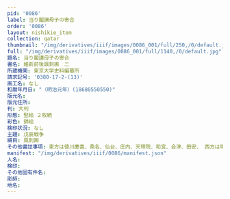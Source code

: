 ```yaml
---
pid: '0086'
label: 当り鬮講母子の寄合
order: '0086'
layout: nishikie_item
collection: qatar
thumbnail: "/img/derivatives/iiif/images/0086_001/full/250,/0/default.jpg"
full: "/img/derivatives/iiif/images/0086_001/full/1140,/0/default.jpg"
題名: 当り鬮講母子の寄合
書名: 維新前後諷刺画　二
所蔵機関: 東京大学史料編纂所
請求記号: '0380-17-2-(13)'
画工名: なし
和暦年月日: "（明治元年）(18680550550)"
版元名: 
版元住所: 
判: 大判
形態: 竪絵 ２枚続
彩色: 錦絵
検印状況: なし
主題: 戊辰戦争
細目: 風刺画
その他書誌事項: 東方は徳川慶喜、桑名、仙台、庄内、天璋院、和宮、会津、田安、 西方は明治天皇、薩摩、長州、土佐、尾張、藤堂、彦根、加賀、「取やらぬ寄りによりたるそのなかに実を取人は唯の壱人」とあり
manifest: "/img/derivatives/iiif/0086/manifest.json"
人名: 
検印: 
その他固有件名: 
彫師: 
地名: 
---
```

